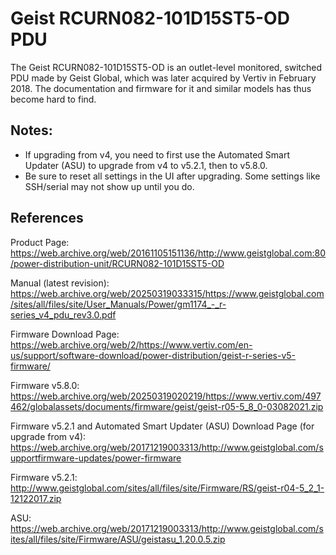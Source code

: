 # Geist RCURN082-101D15ST5-OD PDU

The Geist RCURN082-101D15ST5-OD is an outlet-level monitored, switched PDU made by Geist Global, which was later acquired by Vertiv in February 2018. The documentation and firmware for it and similar models has thus become hard to find.

## Notes:

- If upgrading from v4, you need to first use the Automated Smart Updater (ASU) to upgrade from v4 to v5.2.1, then to v5.8.0.
- Be sure to reset all settings in the UI after upgrading. Some settings like SSH/serial may not show up until you do.

## References

Product Page: https://web.archive.org/web/20161105151136/http://www.geistglobal.com:80/power-distribution-unit/RCURN082-101D15ST5-OD

Manual (latest revision): https://web.archive.org/web/20250319033315/https://www.geistglobal.com/sites/all/files/site/User_Manuals/Power/gm1174_-_r-series_v4_pdu_rev3.0.pdf

Firmware Download Page: https://web.archive.org/web/2/https://www.vertiv.com/en-us/support/software-download/power-distribution/geist-r-series-v5-firmware/

Firmware v5.8.0: https://web.archive.org/web/20250319020219/https://www.vertiv.com/497462/globalassets/documents/firmware/geist/geist-r05-5_8_0-03082021.zip

Firmware v5.2.1 and Automated Smart Updater (ASU) Download Page (for upgrade from v4): https://web.archive.org/web/20171219003313/http://www.geistglobal.com/supportfirmware-updates/power-firmware

Firmware v5.2.1: http://www.geistglobal.com/sites/all/files/site/Firmware/RS/geist-r04-5_2_1-12122017.zip

ASU: https://web.archive.org/web/20171219003313/http://www.geistglobal.com/sites/all/files/site/Firmware/ASU/geistasu_1.20.0.5.zip
